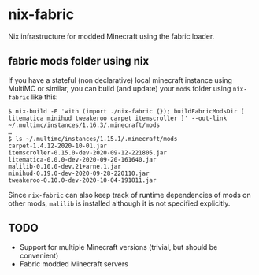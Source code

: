 # nix-fabric

Nix infrastructure for modded Minecraft using the fabric loader.

## fabric mods folder using nix

If you have a stateful (non declarative) local minecraft instance using
MultiMC or similar, you can build (and update) your `mods` folder using
`nix-fabric` like this:

```
$ nix-build -E 'with (import ./nix-fabric {}); buildFabricModsDir [ litematica minihud tweakeroo carpet itemscroller ]' --out-link ~/.multimc/instances/1.16.3/.minecraft/mods
…
$ ls ~/.multimc/instances/1.15.1/.minecraft/mods
carpet-1.4.12-2020-10-01.jar
itemscroller-0.15.0-dev-2020-09-12-221805.jar
litematica-0.0.0-dev-2020-09-20-161640.jar
malilib-0.10.0-dev.21+arne.1.jar
minihud-0.19.0-dev-2020-09-28-220110.jar
tweakeroo-0.10.0-dev-2020-10-04-191811.jar
```

Since `nix-fabric` can also keep track of runtime dependencies of
mods on other mods, `malilib` is installed although it is not
specified explicitly.

## TODO

* Support for multiple Minecraft versions (trivial, but should be convenient)
* Fabric modded Minecraft servers
